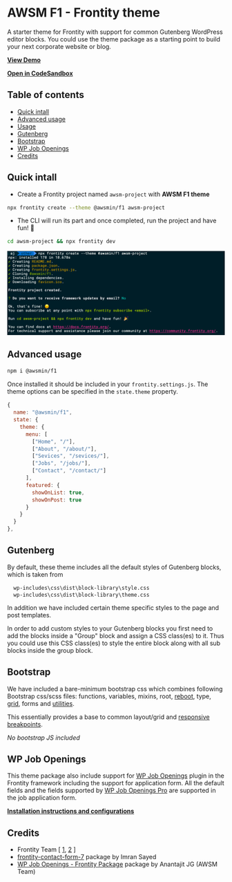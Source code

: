 # AWSM F1 - Frontity theme

A starter theme for Frontity with support for common Gutenberg WordPress editor blocks. You could use the theme package as a starting point to build your next corporate website or blog.

**[View Demo](https://awsm-theme.vercel.app/)**

**[Open in CodeSandbox](https://githubbox.com/awsmin/f1)**

## Table of contents

<!-- toc -->
- [Quick intall](#quick-intall)
- [Advanced usage](#advanced-usage)
- [Usage](#usage)
- [Gutenberg](#gutenberg)
- [Bootstrap](#bootstrap)
- [WP Job Openings](#wp-job-openings)
- [Credits](#credits)


<!-- tocstop -->

## Quick intall

 - Create a Frontity project named `awsm-project` with **AWSM F1 theme**
 
```sh
npx frontity create --theme @awsmin/f1 awsm-project
```
 -  The CLI will run its part and once completed, run the project and have fun! 🎉
```sh
cd awsm-project && npx frontity dev
```

![AWSM F1 quick install](https://github.com/awsmin/f1/raw/master/assets/awsm-f1-quick-install.png)

## Advanced usage

```sh
npm i @awsmin/f1
```

Once installed it should be included in your `frontity.settings.js`.
The theme options can be specified in the `state.theme` property.

```javascript
{
  name: "@awsmin/f1",
  state: {
    theme: {
      menu: [
        ["Home", "/"],
        ["About", "/about/"],
        ["Sevices", "/sevices/"],
        ["Jobs", "/jobs/"],
        ["Contact", "/contact/"]
      ],
      featured: {
        showOnList: true,
        showOnPost: true
      }
    }
  }
},
```
## Gutenberg

By default, these theme includes all the default styles of Gutenberg blocks, which is taken from  

      wp-includes\css\dist\block-library\style.css
      wp-includes\css\dist\block-library\theme.css

In addition we have included certain theme specific styles to the page and post templates.

In order to add custom styles to your Gutenberg blocks you first need to add the blocks inside a "Group" block and assign a CSS class(es) to it. Thus you could use this CSS class(es) to style the entire block along with all sub blocks inside the group block. 

## Bootstrap

We have included a bare-minimum bootstrap css which combines following Bootstrap css/scss files: functions, variables, mixins, root, [reboot](https://getbootstrap.com/docs/4.0/content/reboot/), type, [grid](https://getbootstrap.com/docs/4.0/layout/grid/), forms and [utilities](https://getbootstrap.com/docs/4.0/utilities/borders/).

This essentially provides a base to common layout/grid and  [responsive breakpoints](https://getbootstrap.com/docs/4.0/layout/overview/#responsive-breakpoints).

_No bootstrap JS included_

## WP Job Openings

This theme package also include support for [WP Job Openings](https://wordpress.org/plugins/wp-job-openings/) plugin in the Frontity framework including the support for application form. All the default fields and the fields supported by [WP Job Openings Pro](https://awsm.in/get/wpjo-pro/) are supported in the job application form.

**[Installation instructions and configurations](https://github.com/awsmin/frontity-wp-job-openings#readme)**

## Credits
- Frontity Team [ [1](https://frontity.org/blog/how-to-create-a-react-theme-in-30-minutes/), [2](https://docs.frontity.org/guides/understanding-mars-theme-1) ]
- [frontity-contact-form-7](https://github.com/imranhsayed/frontity-contact-form-7) package by Imran Sayed
- [WP Job Openings - Frontity Package](https://github.com/awsmin/frontity-wp-job-openings) package by Anantajit JG (AWSM Team)